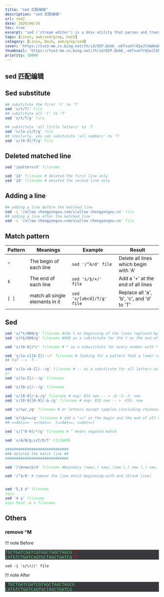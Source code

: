 ```yaml
---
title: "sed 匹配编辑"
description: "sed 匹配编辑"
url: sed2
date: 2020/06/26
toc: true
excerpt: "sed ('stream editor') is a Unix utility that parses and transforms text, using a simple, compact programming language. sed was developed from 1973 to 1974 by Lee E. McMahon of Bell Labs, and is available today for most operating systems."
tags: [Linux, awk/sed/grep, bash]
category: [Linux, Bash, awk/grep/sed]
cover: 'https://tse3-mm.cn.bing.net/th/id/OIP.QohK_-okTvuh7r82wJlhNAHaE9?w=465&h=180'
thumbnail: 'https://tse3-mm.cn.bing.net/th/id/OIP.QohK_-okTvuh7r82wJlhNAHaE9?w=180&h=180'
priority: 10000
---
```


## sed 匹配编辑


## Sed substitute

```bash
## substitute the first 't' to 'T'
sed 's/t/T/' file
## substitute all 't' to 'T'
sed 's/t/T/g' file

## substitute 'all little letters' to 'T'
sed 's/[a-z]/T/g' file
## similarly, you can substitute 'all numbers' to 'T'
sed 's/[0-9]/T/g' File
```

## Deleted matched line

```bash
sed '/pattern/d' filename

sed '1d' filename # deleted the first line only
sed '2d' filename # deleted the second line only
```

## Adding a line

```bash
## adding a line before the matched line
sed -i '/allow chengyongxu.com/i\allow chengyongxu.cn' file
## adding a line after the matched line
sed -i '/allow chengyongxu.com/a\allow chengyongxu.cn' file
```

## Match pattern
|Pattern|Meanings|Example|Result|
|--|--|--|--|
|`^`|The begin of each line|`sed '/^A/d' file`|Delete all lines which begin with 'A'|
|`$`|The end of each line|`sed 's/$/+/' file`| Add a '+' at the end of all lines|
|`[ ]`|match all single elements in it|`sed 's/[abcd]/T/g' file`|Replace all 'a', 'b', 'c', and 'd' to 'T'|


## Sed
```bash
sed 's/^t/000/g' filename #the t on beginning of the lines replaced by ***
sed 's/t$/000/g' filename #000 as a substitute for the t on the end of the lines

sed 's/[0-9]/*/' filename # * as a subustitute for every number with *

sed 's/[a-z][A-Z]/--/' filename # looking for a pattern that a lower capital followed a capital
## TaT -->  T--

sed 's/[a-zA-Z]/--/g' filename # -- as a substitute for all letters on the filename
or
sed 's/[a-Z]/--/g' filename

sed 's/[0-z]/--/g' filename

sed 's/[0-9]/-&-/g' filename # exp: 833 new -- > -8--3--3- new
sed 's/[0-9][0-9]/-&-/g' filename # exp: 833 new -- > -833- new

sed 's/\w/_/g' filename # or letters except symples.(including chinese)

sed 's/\b/==/g' filename # add a "==" on the begin and the end of all words
## ==4811==  ==that==  [==ðæt==; ==ðət==]

sed 's/[^0-9]/*/g' filename # ^ means negated match

sed 's/A/B/g;s/C/D/f' FILENAME

#############################
### deleted the match line ##
#############################

sed '/\bnew\b/d' filename #boundary (new),( new),(new ),( new ),( new, )

sed '/^$/d' # remove the line which beginning with end (blank line)


sed '5,$ d' filename
equo
sed '4 q' filename
equo head -n 4 filename
```


## Others

### remove ^M

!!! note Before
    <pre>
    TGCTGATCGATCGTAGCTAGCTAGCG<font color="red">^M</font>
    CATGTCTGATCAGTGCTAGCTGATCG<font color="red">^M</font>
    </pre>

`sed -i 's/\r//' file`

!!! note After
    <pre>
    TGCTGATCGATCGTAGCTAGCTAGCG
    CATGTCTGATCAGTGCTAGCTGATCG
    </pre>


<style>
pre {
  background-color:#38393d;
  color: #5fd381;
}
</style>
